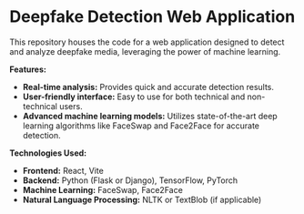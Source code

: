 # Deepfake Detection Web Application

This repository houses the code for a web application designed to detect and analyze deepfake media, leveraging the power of machine learning.

**Features:**

* **Real-time analysis:** Provides quick and accurate detection results.
* **User-friendly interface:** Easy to use for both technical and non-technical users.
* **Advanced machine learning models:** Utilizes state-of-the-art deep learning algorithms like FaceSwap and Face2Face for accurate detection.

**Technologies Used:**

* **Frontend:** React, Vite
* **Backend:** Python (Flask or Django), TensorFlow, PyTorch
* **Machine Learning:** FaceSwap, Face2Face
* **Natural Language Processing:** NLTK or TextBlob (if applicable)
